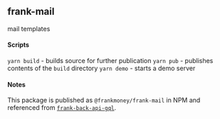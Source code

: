 ## frank-mail

mail templates

#### Scripts

`yarn build` - builds source for further publication
`yarn pub` - publishes contents of the `build` directory
`yarn demo` - starts a demo server

#### Notes

This package is published as `@frankmoney/frank-mail` in NPM and referenced from [`frank-back-api-gql`](frank-back-api-gql/package.json#L32).

